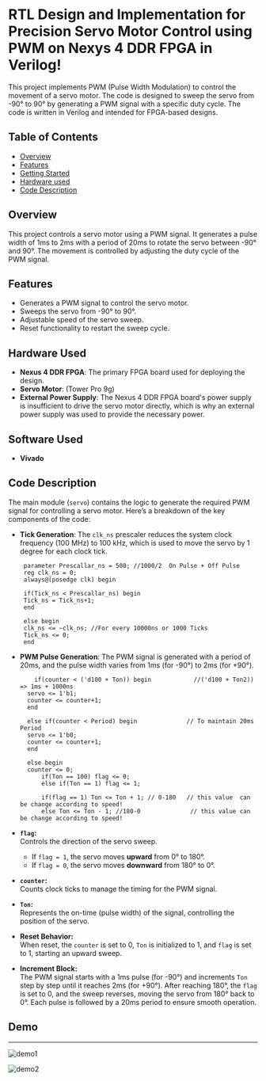 # RTL Design and Implementation for Precision Servo Motor Control using PWM on Nexys 4 DDR FPGA in Verilog!



This project implements PWM (Pulse Width Modulation) to control the movement of a servo motor. The code is designed to sweep the servo from -90° to 90° by generating a PWM signal with a specific duty cycle. The code is written in Verilog and intended for FPGA-based designs.

## Table of Contents
- [Overview](#overview)
- [Features](#features)
- [Getting Started](#getting-started)
- [Hardware used](#hardware-used)
- [Code Description](#code-description)

## Overview

This project controls a servo motor using a PWM signal. It generates a pulse width of 1ms to 2ms with a period of 20ms to rotate the servo between -90° and 90°. The movement is controlled by adjusting the duty cycle of the PWM signal.

## Features

- Generates a PWM signal to control the servo motor.
- Sweeps the servo from -90° to 90°.
- Adjustable speed of the servo sweep.
- Reset functionality to restart the sweep cycle.


## Hardware Used

- **Nexus 4 DDR FPGA**: The primary FPGA board used for deploying the design.
- **Servo Motor**: (Tower Pro 9g)
- **External Power Supply**: The Nexus 4 DDR FPGA board's power supply is insufficient to drive the servo motor directly, which is why an external power supply was used to provide the necessary power.


## Software Used

- **Vivado** 


## Code Description

The main module (`servo`) contains the logic to generate the required PWM signal for controlling a servo motor. Here’s a breakdown of the key components of the code:

- **Tick Generation**: 
  The `clk_ns` prescaler reduces the system clock frequency (100 MHz) to 100 kHz, which is used to move the servo by 1 degree for each clock tick.
  ```
   parameter Prescallar_ns = 500; //1000/2  On Pulse + Off Pulse
   reg clk_ns = 0;
   always@(posedge clk) begin

   if(Tick_ns < Prescallar_ns) begin
   Tick_ns = Tick_ns+1;
   end

   else begin
   clk_ns <= ~clk_ns; //For every 10000ns or 1000 Ticks
   Tick_ns <= 0;
   end
  ```

- **PWM Pulse Generation**: 
  The PWM signal is generated with a period of 20ms, and the pulse width varies from 1ms (for -90°) to 2ms (for +90°).

  ```
      if(counter < ('d100 + Ton)) begin            //('d100 + Ton2)) => 1ms + 1000ns
    servo <= 1'b1;
    counter <= counter+1;
    end
      
    else if(counter < Period) begin              // To maintain 20ms Period
    servo <= 1'b0;
    counter <= counter+1;
    end
      
    else begin
    counter <= 0;
        if(Ton == 100) flag <= 0;
        else if(Ton == 1) flag <= 1;

        if(flag == 1) Ton <= Ton + 1; // 0-180   // this value  can be change according to speed!
        else Ton <= Ton - 1; //180-0              // this value can be change according to speed!

  ```

- **`flag`:**  
  Controls the direction of the servo sweep.  
  - If `flag = 1`, the servo moves **upward** from 0° to 180°.  
  - If `flag = 0`, the servo moves **downward** from 180° to 0°.

- **`counter`:**  
  Counts clock ticks to manage the timing for the PWM signal.

- **`Ton`:**  
  Represents the on-time (pulse width) of the signal, controlling the position of the servo.

- **Reset Behavior:**  
  When reset, the `counter` is set to 0, `Ton` is initialized to 1, and `flag` is set to 1, starting an upward sweep.

- **Increment Block:**  
  The PWM signal starts with a 1ms pulse (for -90°) and increments `Ton` step by step until it reaches 2ms (for +90°). After reaching 180°, the `flag` is set to 0, and the sweep reverses, moving the servo from 180° back to 0°. Each pulse is followed by a 20ms period to ensure smooth operation.



## Demo



********************************************************************************************
![demo1](https://github.com/user-attachments/assets/5716d3de-3367-416d-b3d6-9ee093bfc023)

![demo2](https://github.com/user-attachments/assets/a884e000-de8c-421b-8c80-dbe908010dab)

